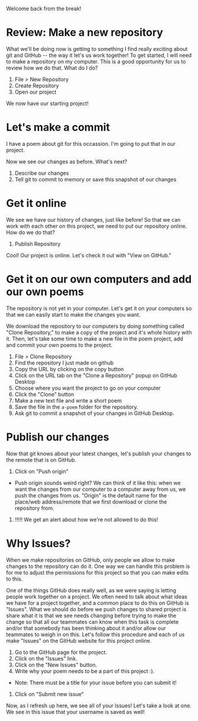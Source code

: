 Welcome back from the break!

# Review: Make a new repository

What we'll be doing now is getting to something I find really exciting about git and GitHub -- the way it let's us work together!  To get started, I will need to make a repository on my computer.  This is a good opportunity for us to review how we do that.  What do I do?

1. File > New Repository
1. Create Repository
1. Open our project

We now have our starting project!

# Let's make a commit

I have a poem about git for this occassion.  I'm going to put that in our project.

Now we see our changes as before.  What's next?

1. Describe our changes
1. Tell git to commit to memory or save this snapshot of our changes

# Get it online

We see we have our history of changes, just like before!  So that we can work with each other on this project, we need to put our repository online.  How do we do that?

1. Publish Repository

Cool!  Our project is online.  Let's check it out with "View on GitHub."

# Get it on our own computers and add our own poems

The repository is not yet in your computer.  Let's get it on your computers so that we can easily start to make the changes you want.

We download the repository to our computers by doing something called "Clone Repository," to make a copy of the project and it's whole history with it.  Then, let's take some time to make a new file in the poem project, add and commit your own poems to the project.

1. File > Clone Repository
  1. Find the repository I just made on github
  1. Copy the URL by clicking on the copy button
  1. Click on the URL tab on the "Clone a Repository" popup on GitHub Desktop
  1. Choose where you want the project to go on your computer
  1. Click the "Clone" button
1. Make a new text file and write a short poem
1. Save the file in the `a-poem` folder for the repository.
1. Ask git to commit a snapshot of your changes in GitHub Desktop.

# Publish our changes

Now that git knows about your latest changes, let's publish your changes to the remote that is on GitHub.

1. Click on "Push origin"
  * Push origin sounds weird right?  We can think of it like this: when we want the changes from our computer to a computer away from us, we push the changes from us.  "Origin" is the default name for the place/web address/remote that we first download or clone the repository from.
1. !!!!! We get an alert about how we're not allowed to do this!

# Why Issues?

When we make repositories on GitHub, only people we allow to make changes to the repository can do it.  One way we can handle this problem is for me to adjust the permissions for this project so that you can make edits to this.

One of the things GitHub does really well, as we were saying is letting people work together on a project.  We often need to talk about what ideas we have for a project together, and a common place to do this on GitHub is "Issues".  What we should do before we push changes to shared project is share what it is that we see needs changing before trying to make the change so that all our teammates can know when this task is complete and/or that somebody has been thinking about it and/or allow our teammates to weigh in on this.  Let's follow this procedure and each of us make "Issues" on the GitHub website for this project online.

1. Go to the GitHub page for the project.
1. Click on the "Issues" link.
1. Click on the "New Issues" button.
1. Write why your poem needs to be a part of this project :).
  * Note: There must be a title for your issue before you can submit it!
1. Click on "Submit new issue"

Now, as I refresh up here, we see all of your Issues!  Let's take a look at one.  We see in this issue that your username is saved as well!

